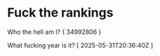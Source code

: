 # Fuck the rankings

Who the hell am I?
{ 34992806 }

What fucking year is it?
[ 2025-05-31T20:36:40Z ]
